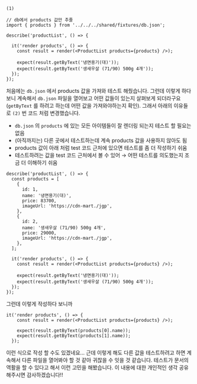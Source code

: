 `(1)`

```tsx
// db에서 products 값만 추줄 
import { products } from '../../../shared/fixtures/db.json';

describe('productList', () => {

  it('render products', () => {
    const result = render(<ProductList products={products} />);

    expect(result.getByText('냉면용기(대)'));
    expect(result.getByText('생새우살 (71/90) 500g 4개'));
  });
});
```

처음에는 `db.json` 에서 products 값을 가져와 테스트 해줬습니다. 그런데 이렇게 하다 보니 계속해서 `db.json`  파일을 열어보고 어떤 값들이 있는지 살펴보게 되더라구요(`getByText` 를 하려고 하는데 어떤 값을 가져와야하는지 확인). 그래서 아래의 이유들로 `(2)` 번 코드 처럼 변경했습니다.

- `db.json` 의  `products` 에 있는 모든 아이템들이 잘 렌더링 되는지 테스트 할 필요는 없음
- (아직까지는) 다른 곳에서 테스트하는데 계속 products 값을 사용하지 않아도 됨
- products 값이 아래 처럼 test 코드 근처에 있으면 테스트를 좀 더 작성하기 쉬움
- 테스트하려는 값을 test 코드 근처에서 볼 수 있어 → 어떤 테스트를 의도했는지 조금 더 이해하기 쉬움

```tsx
describe('productList', () => {
  const products = [
    {
      id: 1,
      name: '냉면용기(대)',
      price: 83700,
      imageUrl: 'https://cdn-mart./jgp',
    },
    {
      id: 2,
      name: '생새우살 (71/90) 500g 4개',
      price: 29000,
      imageUrl: 'https://cdn-mart./jgp',
    },
  ];

  it('render products', () => {
    const result = render(<ProductList products={products} />);

    expect(result.getByText('냉면용기(대)'));
    expect(result.getByText('생새우살 (71/90) 500g 4개'));
  });
});
```

그런데 이렇게 작성하다 보니까

```tsx
it('render products', () => {
    const result = render(<ProductList products={products} />);

    expect(result.getByText(products[0].name));
    expect(result.getByText(products[1].name));
  });
```

이런 식으로 작성 할 수도 있겠네요... 근데 이렇게 해도 다른 값을 테스트하려고 하면 계속해서 다른 파일을 열어봐야 할 것 같아 귀찮을 수 잇을 것 같습니다. 테스트가 문서의 역활을 할 수 있다고 해서 이런 고민을 해봤습니다. 이 내용에 대한 개인적인 생각 공유해주시면 감사하겠습니다!!
